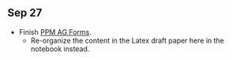 
## Sep 27

-  Finish [PPM AG Forms](../MATH%20602%20Nesterov%20Acceleration/PPM%20AG%20Forms.md). 
	- Re-organize the content in the Latex draft paper here in the notebook instead. 